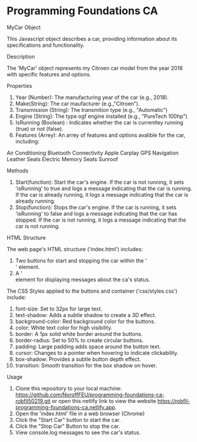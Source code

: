 # Programming Foundations CA

MyCar Object

This Javascript object describes a car, providing information about its specifications and functionality.

Description

The 'MyCar' object represents my Citroen car model from the year 2018 with specific features and options.

Properties

1. Year (Number): The manufacturing year of the car (e.g., 2018).
2. Make(String): The car maufacturer (e.g.,"Citroen").
3. Transmission (String): The transmition type (e.g., "Automatic")
4. Engine (String): The type ogf engine installed (e.g., "PureTech 100hp")
5. IsRunning (Boolean) : Indicates whether the car is currentley running (true) or not (false).
6. Features (Arrey): An arrey of features and options avalible for the car, including:

Air Conditioning
Bluetooth Connectivity
Apple Carplay
GPS Navigation
Leather Seats
Electric Memory Seats
Sunroof

Methods

1. Start(function): Start the car's engine. If the car is not running, it sets 'isRunning' to true and logs a message indicating that the car is running. If the car is already running, it logs a message indicating that the car is already running.
2. Stop(function): Stops the car's engine. If the car is running, it sets 'isRunning' to false and logs a message indicating that the car has stopped. If the car is not running, it logs a message indicating that the car is not running.

HTML Structure

The web page's HTML structure ('index.html') includes:

1. Two buttons for start and stopping the car within the '<div id="buttonContainer">' element.
2. A '<div id="messagedisplay"> element for displaying messages about the ca's status.

The CSS Styles applied to the buttons and container ('css/styles.css') include:

1. font-size: Set to 32px for large text.
2. text-shadow: Adds a subtle shadow to create a 3D effect.
3. background-color: Red background color for the buttons.
4. color: White text color for high visibility.
5. border: A 1px solid white border around the buttons.
6. border-radius: Set to 50% to create circular buttons.
7. padding: Large padding adds space around the button text.
8. cursor: Changes to a pointer when hovering to indicate clickability.
9. box-shadow: Provides a subtle button depth effect.
10. transition: Smooth transition for the box shadow on hover.

Usage

1. Clone this repository to your local machine: https://github.com/NoroffFEU/programming-foundations-ca-robfil50219.git
   or open this netlify link to view the website https://robfil-programming-foundations-ca.netlify.app.
2. Open the 'index.html' file in a web browser (Chrome)
3. Click the "Start Car" button to start the car.
4. Click the "Stop Car" Button to stop the car.
5. View console.log messages to see the car's status.
